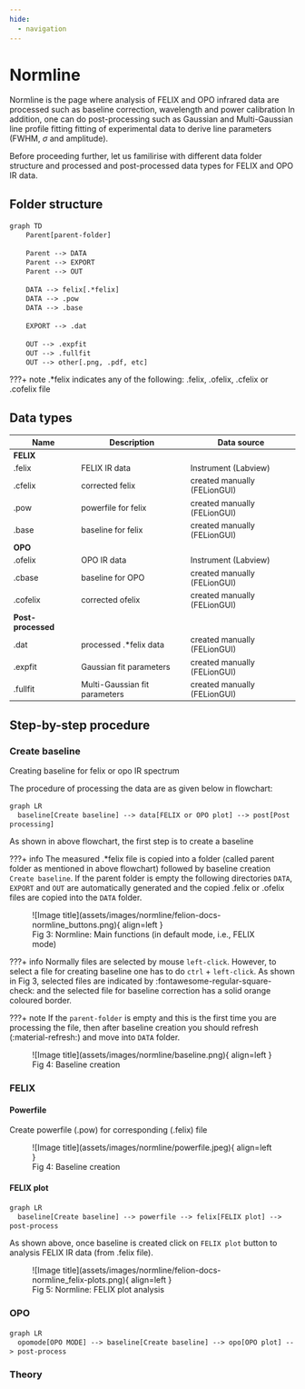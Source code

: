 ```yaml
---
hide:
  - navigation
---
```

# Normline

Normline is the page where analysis of FELIX and OPO infrared data are processed such as baseline correction, wavelength and power calibration
In addition, one can do post-processing such as Gaussian and Multi-Gaussian line profile fitting fitting of experimental data to derive line parameters (FWHM, $\sigma$ and amplitude).

Before proceeding further, let us familirise with different data folder structure and processed and post-processed data types for FELIX and OPO IR data.

## Folder structure

```mermaid
graph TD
    Parent[parent-folder]

    Parent --> DATA
    Parent --> EXPORT
    Parent --> OUT
    
    DATA --> felix[.*felix]
    DATA --> .pow
    DATA --> .base

    EXPORT --> .dat

    OUT --> .expfit
    OUT --> .fullfit
    OUT --> other[.png, .pdf, etc]

```

???+ note
    .*felix indicates any of the following: .felix, .ofelix, .cfelix or .cofelix file

## Data types

| Name | Description | Data source |
| --- | --- | --- |
| __FELIX__
| .felix   | FELIX IR data | Instrument (Labview) |
| .cfelix  | corrected felix | created manually (FELionGUI) |
| .pow     | powerfile for felix | created manually (FELionGUI) |
| .base    | baseline for felix | created manually (FELionGUI) |
| __OPO__
| .ofelix  | OPO IR data | Instrument (Labview) |
| .cbase   | baseline for OPO | created manually (FELionGUI) |
| .cofelix | corrected ofelix | created manually (FELionGUI) |
| __Post-processed__
| .dat    | processed .*felix data | created manually (FELionGUI) |
| .expfit | Gaussian fit parameters | created manually (FELionGUI) |
| .fullfit | Multi-Gaussian fit parameters | created manually (FELionGUI) |

## Step-by-step procedure

### Create baseline

Creating baseline for felix or opo IR spectrum

The procedure of processing the data are as given below in flowchart:

```mermaid
graph LR
  baseline[Create baseline] --> data[FELIX or OPO plot] --> post[Post processing]
```

As shown in above flowchart, the first step is to create a baseline

???+ info
    The measured .*felix file is copied into a folder (called parent folder as mentioned in above flowchart) followed by baseline creation `Create baseline`.
    If the parent folder is empty the following directories `DATA`, `EXPORT` and `OUT` are automatically generated and the copied .felix or .ofelix files are copied into the `DATA` folder.

<figure markdown>
  ![Image title](assets/images/normline/felion-docs-normline_buttons.png){ align=left }
  <figcaption>Fig 3: Normline: Main functions (in default mode, i.e., FELIX mode)</figcaption>
</figure>

???+ info
    Normally files are selected by mouse `left-click`. However, to select a file for creating baseline one has to do `ctrl` + `left-click`.
    As shown in Fig 3, selected files are indicated by :fontawesome-regular-square-check: and the selected file for baseline correction has a solid orange coloured border.

???+ note
    If the `parent-folder` is empty and this is the first time you are processing the file, then after baseline creation you should refresh (:material-refresh:) and move into `DATA` folder.

<figure markdown>
  ![Image title](assets/images/normline/baseline.png){ align=left }
  <figcaption>Fig 4: Baseline creation</figcaption>
</figure>

### FELIX

#### Powerfile

Create powerfile (.pow) for corresponding (.felix) file

<figure markdown>
  ![Image title](assets/images/normline/powerfile.jpeg){ align=left }
  <figcaption>Fig 4: Baseline creation</figcaption>
</figure>

#### FELIX plot

```mermaid
graph LR
  baseline[Create baseline] --> powerfile --> felix[FELIX plot] --> post-process
```

As shown above, once baseline is created click on `FELIX plot` button to analysis FELIX IR data (from .felix file).

<figure markdown>
  ![Image title](assets/images/normline/felion-docs-normline_felix-plots.png){ align=left }
  <figcaption>Fig 5: Normline: FELIX plot analysis</figcaption>
</figure>

### OPO

```mermaid
graph LR
  opomode[OPO MODE] --> baseline[Create baseline] --> opo[OPO plot] --> post-process
```

### Theory
